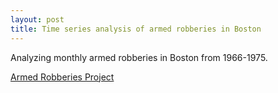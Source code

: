```yaml
---
layout: post
title: Time series analysis of armed robberies in Boston
---
```

Analyzing monthly armed robberies in Boston from 1966-1975.

[Armed Robberies Project]( https://github.com/JoomiK/RobberiesTimeSeries/blob/master/BostonRobberies.ipynb )


